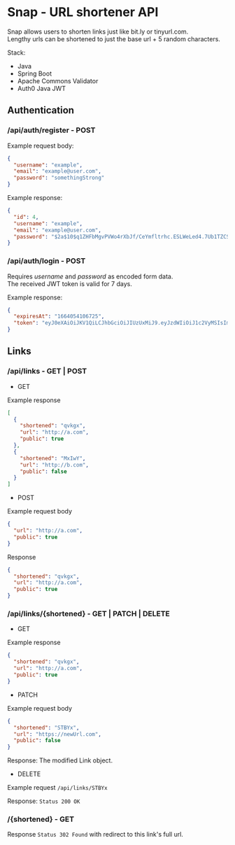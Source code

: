 # Snap - URL shortener API

Snap allows users to shorten links just like bit.ly or tinyurl.com. \
Lengthy urls can be shortened to just the base url + 5 random characters.

Stack:
- Java
- Spring Boot
- Apache Commons Validator
- Auth0 Java JWT

## Authentication

### /api/auth/register - **POST**

Example request body:
```json
{
  "username": "example",
  "email": "example@user.com",
  "password": "somethingStrong"
}
```

Example response:
```json
{
  "id": 4,
  "username": "example",
  "email": "example@user.com",
  "password": "$2a$10$q1ZHFbMgvPVWo4rXbJf/CeYmfltrhc.ESLWeLed4.7Ub1TZCSlYA2"
}
```

### /api/auth/login - **POST** 

Requires *username* and *password* as encoded form data. \
The received JWT token is valid for 7 days.

Example response:
```json
{
  "expiresAt": "1664054106725",
  "token": "eyJ0eXAiOiJKV1QiLCJhbGciOiJIUzUxMiJ9.eyJzdWIiOiJ1c2VyMSIsImlzcyI6IlNuYXAiLCJleHAiOjE2NjQwNTQxMDZ9.ls85Zyis55T4CAHg-tBgvfQMCgjDXrCBgSnxPkHMAZtGdni30cUur9DRuIhnh60kz_TF4zS5-UDwdFCvo1L4_w"
}
```

## Links

### /api/links - **GET** | **POST**

- GET

Example response
```json
[
  {
    "shortened": "qvkgx",
    "url": "http://a.com",
    "public": true
  },
  {
    "shortened": "MxIwY",
    "url": "http://b.com",
    "public": false
  }
]
```

- POST 

 Example request body 
```json
{
  "url": "http://a.com",
  "public": true
}
```
Response
```json
{
  "shortened": "qvkgx",
  "url": "http://a.com",
  "public": true
}
```

### /api/links/{shortened} - **GET** | **PATCH** | **DELETE**

- GET 

Example response

```json
{
  "shortened": "qvkgx",
  "url": "http://a.com",
  "public": true
}
```

- PATCH

Example request body
```json
{
  "shortened": "STBYx",
  "url": "https://newUrl.com",
  "public": false
}
```
Response: The modified Link object.

- DELETE

Example request ```/api/links/STBYx```

Response: ```Status 200 OK```

### /{shortened} - **GET** 



Response ```Status 302 Found``` with redirect to this link's full url.